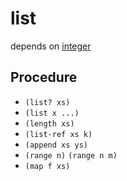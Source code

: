 # list

depends on [integer](integer)

## Procedure

+ `(list? xs)`
+ `(list x ...)`
+ `(length xs)`
+ `(list-ref xs k)`
+ `(append xs ys)`
+ `(range n)` `(range n m)`
+ `(map f xs)`